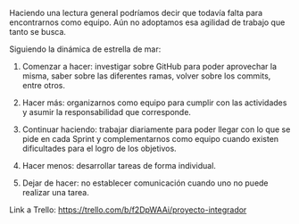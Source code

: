 Haciendo una lectura general podríamos decir que todavía falta para encontrarnos como equipo. Aún no adoptamos esa agilidad de trabajo que tanto se busca.

Siguiendo la dinámica de estrella de mar:
1.	Comenzar a hacer: investigar sobre GitHub para poder aprovechar la misma, saber sobre las diferentes ramas, volver sobre los commits, entre otros.

2.	Hacer más: organizarnos como equipo para cumplir con las actividades y asumir la responsabilidad que corresponde. 

3.	Continuar haciendo: trabajar diariamente para poder llegar con lo que se pide en cada Sprint y complementarnos como equipo cuando existen dificultades para el logro de los objetivos.

4.	Hacer menos: desarrollar tareas de forma individual.

5.	Dejar de hacer: no establecer comunicación cuando uno no puede realizar una tarea.

Link a Trello: https://trello.com/b/f2DpWAAi/proyecto-integrador






